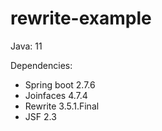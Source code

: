 # rewrite-example

Java: 11

Dependencies:

- Spring boot 2.7.6
- Joinfaces 4.7.4
- Rewrite 3.5.1.Final
- JSF 2.3
